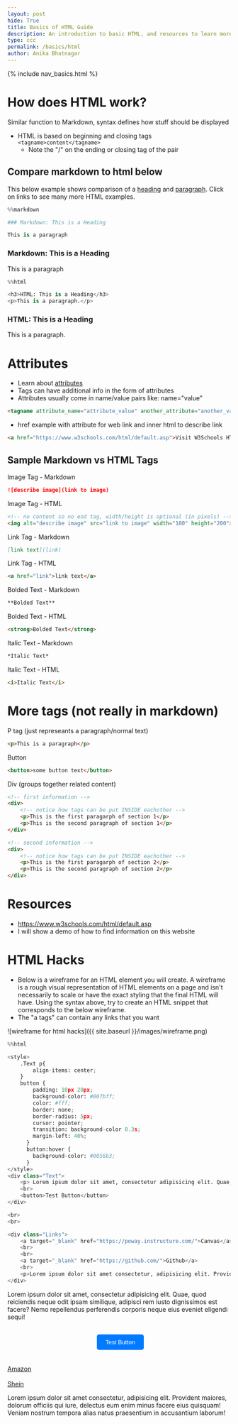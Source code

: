 ```yaml
---
layout: post
hide: True
title: Basics of HTML Guide
description: An introduction to basic HTML, and resources to learn more.
type: ccc
permalink: /basics/html
author: Anika Bhatnagar
---
```


{% include nav_basics.html %}


# How does HTML work?
Similar function to Markdown, syntax defines how stuff should be displayed
- HTML is based on beginning and closing tags `<tagname>content</tagname>`
  - Note the "/" on the ending or closing tag of the pair

## Compare markdown to html below
This below example shows comparison of a [heading](https://www.w3schools.com/html/html_headings.asp) and [paragraph](https://www.w3schools.com/html/html_paragraphs.asp).  Click on links to see many more HTML examples.


```python
%%markdown

### Markdown: This is a Heading

This is a paragraph

```



### Markdown: This is a Heading

This is a paragraph




```python
%%html

<h3>HTML: This is a Heading</h3>
<p>This is a paragraph.</p>
```



<h3>HTML: This is a Heading</h3>
<p>This is a paragraph.</p>



# Attributes
- Learn about [attributes](https://www.w3schools.com/html/html_attributes.asp) 
- Tags can have additional info in the form of attributes
- Attributes usually come in name/value pairs like: name="value"

```html
<tagname attribute_name="attribute_value" another_attribute="another_value">inner html text</tagname>
```

- href example with attribute for web link and inner html to describe link

```html
<a href="https://www.w3schools.com/html/default.asp">Visit W3Schools HTML Page</a>
```

## Sample Markdown vs HTML Tags
Image Tag - Markdown

```md
![describe image](link to image)
```

Image Tag - HTML

```html
<!-- no content so no end tag, width/height is optional (in pixels) -->
<img alt="describe image" src="link to image" width="100" height="200">
```

Link Tag - Markdown

```md
[link text](link)
```

Link Tag - HTML

```html
<a href="link">link text</a>
```

Bolded Text - Markdown

```md
**Bolded Text**
```

Bolded Text - HTML

```md
<strong>Bolded Text</strong>
```

Italic Text - Markdown

```md
*Italic Text*
```

Italic Text - HTML

```md
<i>Italic Text</i>
```

# More tags (not really in markdown)
P tag (just represeants a paragraph/normal text)

```html
<p>This is a paragraph</p>
```

Button

```html
<button>some button text</button>
```

Div (groups together related content)

```html
<!-- first information -->
<div>
    <!-- notice how tags can be put INSIDE eachother -->
    <p>This is the first paragarph of section 1</p>
    <p>This is the second paragraph of section 1</p>
</div>

<!-- second information -->
<div>
    <!-- notice how tags can be put INSIDE eachother -->
    <p>This is the first paragarph of section 2</p>
    <p>This is the second paragraph of section 2</p>
</div>
```



# Resources
- https://www.w3schools.com/html/default.asp
- I will show a demo of how to find information on this website

# HTML Hacks
- Below is a wireframe for an HTML element you will create. A wireframe is a rough visual representation of HTML elements on a page and isn't necessarily to scale or have the exact styling that the final HTML will have. Using the syntax above, try to create an HTML snippet that corresponds to the below wireframe.
- The "a tags" can contain any links that you want

![wireframe for html hacks]({{ site.baseurl }}/images/wireframe.png)


```python
%%html

<style>
    .Text p{
        align-items: center;
    }
    button {
        padding: 10px 20px;
        background-color: #007bff;
        color: #fff;
        border: none;
        border-radius: 5px;
        cursor: pointer;
        transition: background-color 0.3s;
        margin-left: 40%;
      }
      button:hover {
        background-color: #0056b3;
      }
</style>
<div class="Text">
    <p> Lorem ipsum dolor sit amet, consectetur adipisicing elit. Quae, quod reiciendis neque odit ipsam similique, adipisci rem iusto dignissimos est facere? Nemo repellendus perferendis corporis neque eius eveniet eligendi sequi!</p>
    <br>
    <button>Test Button</button>
</div>

<br>
<br>

<div class="Links">
    <a target="_blank" href="https://poway.instructure.com/">Canvas</a>
    <br>
    <br>
    <a target="_blank" href="https://github.com/">Github</a>
    <br>
    <p>Lorem ipsum dolor sit amet consectetur, adipisicing elit. Provident maiores, dolorum officiis qui iure, delectus eum enim minus facere eius quisquam! Veniam nostrum tempora alias natus praesentium in accusantium laborum!</p>
</div>

```



<style>
    .Text p{
        align-items: center;
    }
    button {
        padding: 10px 20px;
        background-color: #007bff;
        color: #fff;
        border: none;
        border-radius: 5px;
        cursor: pointer;
        transition: background-color 0.3s;
        margin-left: 40%;
      }
      button:hover {
        background-color: #0056b3;
      }
</style>
<div class="Text">
    <p> Lorem ipsum dolor sit amet, consectetur adipisicing elit. Quae, quod reiciendis neque odit ipsam similique, adipisci rem iusto dignissimos est facere? Nemo repellendus perferendis corporis neque eius eveniet eligendi sequi!</p>
    <br>
    <button>Test Button</button>
</div>

<br>
<br>

<div class="Links">
    <a target="_blank" href="https://www.amazon.com/">Amazon</a>
    <br>
    <br>
    <a target="_blank" href="https://us.shein.com/">Shein</a>
    <br>
    <p>Lorem ipsum dolor sit amet consectetur, adipisicing elit. Provident maiores, dolorum officiis qui iure, delectus eum enim minus facere eius quisquam! Veniam nostrum tempora alias natus praesentium in accusantium laborum!</p>
</div>


